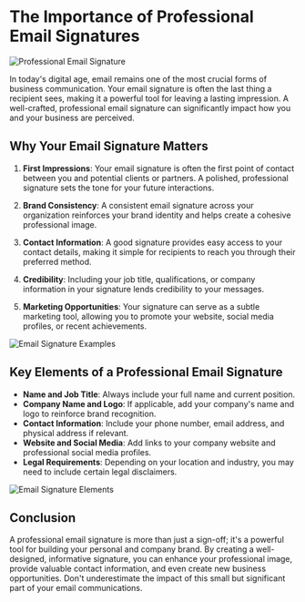 # The Importance of Professional Email Signatures

![Professional Email Signature](https://images.unsplash.com/photo-1596526131083-e8c633c948d2?ixlib=rb-4.0.3&ixid=M3wxMjA3fDB8MHxwaG90by1wYWdlfHx8fGVufDB8fHx8fA%3D%3D&auto=format&fit=crop&w=1170&q=80)

In today's digital age, email remains one of the most crucial forms of business communication. Your email signature is often the last thing a recipient sees, making it a powerful tool for leaving a lasting impression. A well-crafted, professional email signature can significantly impact how you and your business are perceived.

## Why Your Email Signature Matters

1. **First Impressions**: Your email signature is often the first point of contact between you and potential clients or partners. A polished, professional signature sets the tone for your future interactions.

2. **Brand Consistency**: A consistent email signature across your organization reinforces your brand identity and helps create a cohesive professional image.

3. **Contact Information**: A good signature provides easy access to your contact details, making it simple for recipients to reach you through their preferred method.

4. **Credibility**: Including your job title, qualifications, or company information in your signature lends credibility to your messages.

5. **Marketing Opportunities**: Your signature can serve as a subtle marketing tool, allowing you to promote your website, social media profiles, or recent achievements.

![Email Signature Examples](https://images.unsplash.com/photo-1516387938699-a93567ec168e?ixlib=rb-4.0.3&ixid=M3wxMjA3fDB8MHxwaG90by1wYWdlfHx8fGVufDB8fHx8fA%3D%3D&auto=format&fit=crop&w=1171&q=80)

## Key Elements of a Professional Email Signature

- **Name and Job Title**: Always include your full name and current position.
- **Company Name and Logo**: If applicable, add your company's name and logo to reinforce brand recognition.
- **Contact Information**: Include your phone number, email address, and physical address if relevant.
- **Website and Social Media**: Add links to your company website and professional social media profiles.
- **Legal Requirements**: Depending on your location and industry, you may need to include certain legal disclaimers.

![Email Signature Elements](https://images.unsplash.com/photo-1557200134-90327ee9fafa?ixlib=rb-4.0.3&ixid=M3wxMjA3fDB8MHxwaG90by1wYWdlfHx8fGVufDB8fHx8fA%3D%3D&auto=format&fit=crop&w=1170&q=80)

## Conclusion

A professional email signature is more than just a sign-off; it's a powerful tool for building your personal and company brand. By creating a well-designed, informative signature, you can enhance your professional image, provide valuable contact information, and even create new business opportunities. Don't underestimate the impact of this small but significant part of your email communications.

